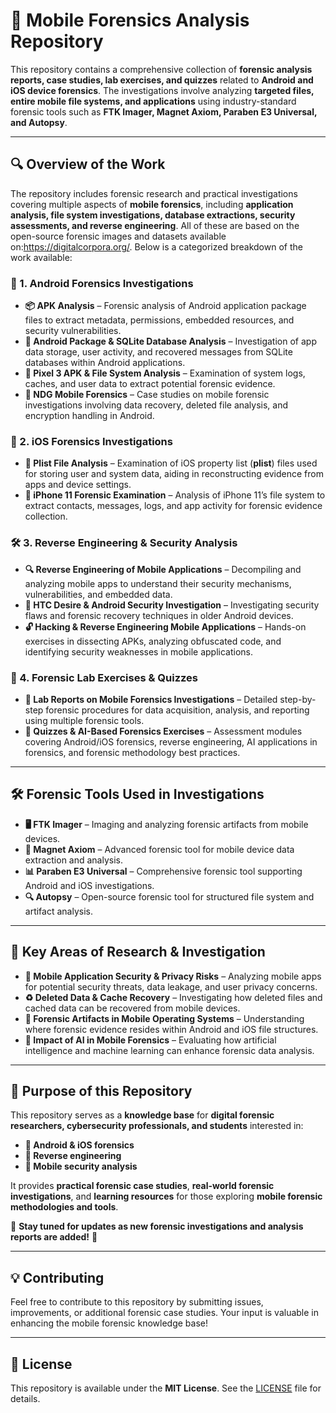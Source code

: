 # 📱 Mobile Forensics Analysis Repository  

This repository contains a comprehensive collection of **forensic analysis reports, case studies, lab exercises, and quizzes** related to **Android and iOS device forensics**. The investigations involve analyzing **targeted files, entire mobile file systems, and applications** using industry-standard forensic tools such as **FTK Imager, Magnet Axiom, Paraben E3 Universal, and Autopsy**.  

---

## 🔍 Overview of the Work  

The repository includes forensic research and practical investigations covering multiple aspects of **mobile forensics**, including **application analysis, file system investigations, database extractions, security assessments, and reverse engineering**. All of these are based on the open-source forensic images and datasets available on:https://digitalcorpora.org/. Below is a categorized breakdown of the work available:

### 📌 1. Android Forensics Investigations  
- **📦 APK Analysis** – Forensic analysis of Android application package files to extract metadata, permissions, embedded resources, and security vulnerabilities.  
- **📂 Android Package & SQLite Database Analysis** – Investigation of app data storage, user activity, and recovered messages from SQLite databases within Android applications.  
- **📱 Pixel 3 APK & File System Analysis** – Examination of system logs, caches, and user data to extract potential forensic evidence.  
- **📜 NDG Mobile Forensics** – Case studies on mobile forensic investigations involving data recovery, deleted file analysis, and encryption handling in Android.  

### 🍏 2. iOS Forensics Investigations  
- **📑 Plist File Analysis** – Examination of iOS property list (**plist**) files used for storing user and system data, aiding in reconstructing evidence from apps and device settings.  
- **📲 iPhone 11 Forensic Examination** – Analysis of iPhone 11’s file system to extract contacts, messages, logs, and app activity for forensic evidence collection.  

### 🛠 3. Reverse Engineering & Security Analysis  
- **🔍 Reverse Engineering of Mobile Applications** – Decompiling and analyzing mobile apps to understand their security mechanisms, vulnerabilities, and embedded data.  
- **📶 HTC Desire & Android Security Investigation** – Investigating security flaws and forensic recovery techniques in older Android devices.  
- **🔓 Hacking & Reverse Engineering Mobile Applications** – Hands-on exercises in dissecting APKs, analyzing obfuscated code, and identifying security weaknesses in mobile applications.  

### 📖 4. Forensic Lab Exercises & Quizzes  
- **📝 Lab Reports on Mobile Forensics Investigations** – Detailed step-by-step forensic procedures for data acquisition, analysis, and reporting using multiple forensic tools.  
- **🤖 Quizzes & AI-Based Forensics Exercises** – Assessment modules covering Android/iOS forensics, reverse engineering, AI applications in forensics, and forensic methodology best practices.  

---

## 🛠 Forensic Tools Used in Investigations  
- **🖥 FTK Imager** – Imaging and analyzing forensic artifacts from mobile devices.  
- **🔬 Magnet Axiom** – Advanced forensic tool for mobile device data extraction and analysis.  
- **📊 Paraben E3 Universal** – Comprehensive forensic tool supporting Android and iOS investigations.  
- **🔍 Autopsy** – Open-source forensic tool for structured file system and artifact analysis.  

---

## 🔬 Key Areas of Research & Investigation  
- **📲 Mobile Application Security & Privacy Risks** – Analyzing mobile apps for potential security threats, data leakage, and user privacy concerns.  
- **♻️ Deleted Data & Cache Recovery** – Investigating how deleted files and cached data can be recovered from mobile devices.  
- **📁 Forensic Artifacts in Mobile Operating Systems** – Understanding where forensic evidence resides within Android and iOS file structures.  
- **🤖 Impact of AI in Mobile Forensics** – Evaluating how artificial intelligence and machine learning can enhance forensic data analysis.  

---

## 🎯 Purpose of this Repository  

This repository serves as a **knowledge base** for **digital forensic researchers, cybersecurity professionals, and students** interested in:  
- **📱 Android & iOS forensics**  
- **🔎 Reverse engineering**  
- **🔐 Mobile security analysis**  

It provides **practical forensic case studies**, **real-world forensic investigations**, and **learning resources** for those exploring **mobile forensic methodologies and tools**.  

📌 **Stay tuned for updates as new forensic investigations and analysis reports are added!** 🚀  

---

## 💡 Contributing  
Feel free to contribute to this repository by submitting issues, improvements, or additional forensic case studies. Your input is valuable in enhancing the mobile forensic knowledge base!  

---

## 📜 License  
This repository is available under the **MIT License**. See the [LICENSE](LICENSE) file for details.  

